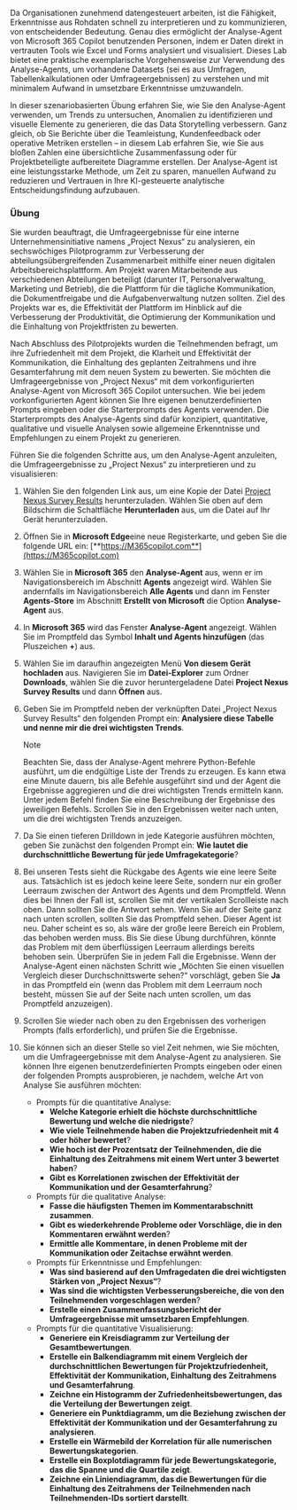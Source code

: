 Da Organisationen zunehmend datengesteuert arbeiten, ist die Fähigkeit, Erkenntnisse aus Rohdaten schnell zu interpretieren und zu kommunizieren, von entscheidender Bedeutung. Genau dies ermöglicht der Analyse-Agent von Microsoft 365 Copilot benutzenden Personen, indem er Daten direkt in vertrauten Tools wie Excel und Forms analysiert und visualisiert. Dieses Lab bietet eine praktische exemplarische Vorgehensweise zur Verwendung des Analyse-Agents, um vorhandene Datasets (sei es aus Umfragen, Tabellenkalkulationen oder Umfrageergebnissen) zu verstehen und mit minimalem Aufwand in umsetzbare Erkenntnisse umzuwandeln.

In dieser szenariobasierten Übung erfahren Sie, wie Sie den Analyse-Agent verwenden, um Trends zu untersuchen, Anomalien zu identifizieren und visuelle Elemente zu generieren, die das Data Storytelling verbessern. Ganz gleich, ob Sie Berichte über die Teamleistung, Kundenfeedback oder operative Metriken erstellen – in diesem Lab erfahren Sie, wie Sie aus bloßen Zahlen eine übersichtliche Zusammenfassung oder für Projektbeteiligte aufbereitete Diagramme erstellen. Der Analyse-Agent ist eine leistungsstarke Methode, um Zeit zu sparen, manuellen Aufwand zu reduzieren und Vertrauen in Ihre KI-gesteuerte analytische Entscheidungsfindung aufzubauen.

### Übung

Sie wurden beauftragt, die Umfrageergebnisse für eine interne Unternehmensinitiative namens „Project Nexus“ zu analysieren, ein sechswöchiges Pilotprogramm zur Verbesserung der abteilungsübergreifenden Zusammenarbeit mithilfe einer neuen digitalen Arbeitsbereichsplattform. Am Projekt waren Mitarbeitende aus verschiedenen Abteilungen beteiligt (darunter IT, Personalverwaltung, Marketing und Betrieb), die die Plattform für die tägliche Kommunikation, die Dokumentfreigabe und die Aufgabenverwaltung nutzen sollten. Ziel des Projekts war es, die Effektivität der Plattform im Hinblick auf die Verbesserung der Produktivität, die Optimierung der Kommunikation und die Einhaltung von Projektfristen zu bewerten. 

Nach Abschluss des Pilotprojekts wurden die Teilnehmenden befragt, um ihre Zufriedenheit mit dem Projekt, die Klarheit und Effektivität der Kommunikation, die Einhaltung des geplanten Zeitrahmens und ihre Gesamterfahrung mit dem neuen System zu bewerten. Sie möchten die Umfrageergebnisse von „Project Nexus“ mit dem vorkonfigurierten Analyse-Agent von Microsoft 365 Copilot untersuchen. Wie bei jedem vorkonfigurierten Agent können Sie Ihre eigenen benutzerdefinierten Prompts eingeben oder die Starterprompts des Agents verwenden. Die Starterprompts des Analyse-Agents sind dafür konzipiert, quantitative, qualitative und visuelle Analysen sowie allgemeine Erkenntnisse und Empfehlungen zu einem Projekt zu generieren.

Führen Sie die folgenden Schritte aus, um den Analyse-Agent anzuleiten, die Umfrageergebnisse zu „Project Nexus“ zu interpretieren und zu visualisieren:

1. Wählen Sie den folgenden Link aus, um eine Kopie der Datei [Project Nexus Survey Results](https://github.com/MicrosoftLearning/MS-4004-Empower-workforce-copilot-use-cases/raw/refs/heads/master/ResourceFiles/Project_Nexus_survey_results.xlsx) herunterzuladen. Wählen Sie oben auf dem Bildschirm die Schaltfläche **Herunterladen** aus, um die Datei auf Ihr Gerät herunterzuladen.
1. Öffnen Sie in **Microsoft Edge**eine neue Registerkarte, und geben Sie die folgende URL ein: [**https://M365copilot.com**](https://M365copilot.com)
1. Wählen Sie in **Microsoft 365** den **Analyse-Agent** aus, wenn er im Navigationsbereich im Abschnitt **Agents** angezeigt wird. Wählen Sie andernfalls im Navigationsbereich **Alle Agents** und dann im Fenster **Agents-Store** im Abschnitt **Erstellt von Microsoft** die Option **Analyse-Agent** aus. 
1. In **Microsoft 365** wird das Fenster **Analyse-Agent** angezeigt. Wählen Sie im Promptfeld das Symbol **Inhalt und Agents hinzufügen** (das Pluszeichen **+**) aus. 
1. Wählen Sie im daraufhin angezeigten Menü **Von diesem Gerät hochladen** aus. Navigieren Sie im **Datei-Explorer** zum Ordner **Downloads**, wählen Sie die zuvor heruntergeladene Datei **Project Nexus Survey Results** und dann **Öffnen** aus. 
1. Geben Sie im Promptfeld neben der verknüpften Datei „Project Nexus Survey Results“ den folgenden Prompt ein: **Analysiere diese Tabelle und nenne mir die drei wichtigsten Trends**.

   > [!NOTE]
   > Beachten Sie, dass der Analyse-Agent mehrere Python-Befehle ausführt, um die endgültige Liste der Trends zu erzeugen. Es kann etwa eine Minute dauern, bis alle Befehle ausgeführt sind und der Agent die Ergebnisse aggregieren und die drei wichtigsten Trends ermitteln kann. Unter jedem Befehl finden Sie eine Beschreibung der Ergebnisse des jeweiligen Befehls. Scrollen Sie in den Ergebnissen weiter nach unten, um die drei wichtigsten Trends anzuzeigen.
1. Da Sie einen tieferen Drilldown in jede Kategorie ausführen möchten, geben Sie zunächst den folgenden Prompt ein: **Wie lautet die durchschnittliche Bewertung für jede Umfragekategorie**?
1. Bei unseren Tests sieht die Rückgabe des Agents wie eine leere Seite aus. Tatsächlich ist es jedoch keine leere Seite, sondern nur ein großer Leerraum zwischen der Antwort des Agents und dem Promptfeld. Wenn dies bei Ihnen der Fall ist, scrollen Sie mit der vertikalen Scrollleiste nach oben. Dann sollten Sie die Antwort sehen. Wenn Sie auf der Seite ganz nach unten scrollen, sollten Sie das Promptfeld sehen. Dieser Agent ist neu. Daher scheint es so, als wäre der große leere Bereich ein Problem, das behoben werden muss. Bis Sie diese Übung durchführen, könnte das Problem mit dem überflüssigen Leerraum allerdings bereits behoben sein. Überprüfen Sie in jedem Fall die Ergebnisse. Wenn der Analyse-Agent einen nächsten Schritt wie „Möchten Sie einen visuellen Vergleich dieser Durchschnittswerte sehen?“ vorschlägt, geben Sie **Ja** in das Promptfeld ein (wenn das Problem mit dem Leerraum noch besteht, müssen Sie auf der Seite nach unten scrollen, um das Promptfeld anzuzeigen).
1. Scrollen Sie wieder nach oben zu den Ergebnissen des vorherigen Prompts (falls erforderlich), und prüfen Sie die Ergebnisse.
1. Sie können sich an dieser Stelle so viel Zeit nehmen, wie Sie möchten, um die Umfrageergebnisse mit dem Analyse-Agent zu analysieren. Sie können Ihre eigenen benutzerdefinierten Prompts eingeben oder einen der folgenden Prompts ausprobieren, je nachdem, welche Art von Analyse Sie ausführen möchten:
   - Prompts für die quantitative Analyse:
      - **Welche Kategorie erhielt die höchste durchschnittliche Bewertung und welche die niedrigste**?
      - **Wie viele Teilnehmende haben die Projektzufriedenheit mit 4 oder höher bewertet**?
      - **Wie hoch ist der Prozentsatz der Teilnehmenden, die die Einhaltung des Zeitrahmens mit einem Wert unter 3 bewertet haben**?
      - **Gibt es Korrelationen zwischen der Effektivität der Kommunikation und der Gesamterfahrung**?
   - Prompts für die qualitative Analyse:
      - **Fasse die häufigsten Themen im Kommentarabschnitt zusammen**.
      - **Gibt es wiederkehrende Probleme oder Vorschläge, die in den Kommentaren erwähnt werden**?
      - **Ermittle alle Kommentare, in denen Probleme mit der Kommunikation oder Zeitachse erwähnt werden**.
   - Prompts für Erkenntnisse und Empfehlungen:
      - **Was sind basierend auf den Umfragedaten die drei wichtigsten Stärken von „Project Nexus“**?
      - **Was sind die wichtigsten Verbesserungsbereiche, die von den Teilnehmenden vorgeschlagen werden**?
      - **Erstelle einen Zusammenfassungsbericht der Umfrageergebnisse mit umsetzbaren Empfehlungen**.
   - Prompts für die quantitative Visualisierung:
      - **Generiere ein Kreisdiagramm zur Verteilung der Gesamtbewertungen**.
      - **Erstelle ein Balkendiagramm mit einem Vergleich der durchschnittlichen Bewertungen für Projektzufriedenheit, Effektivität der Kommunikation, Einhaltung des Zeitrahmens und Gesamterfahrung**.
      - **Zeichne ein Histogramm der Zufriedenheitsbewertungen, das die Verteilung der Bewertungen zeigt**.
      - **Generiere ein Punktdiagramm, um die Beziehung zwischen der Effektivität der Kommunikation und der Gesamterfahrung zu analysieren**.
      - **Erstelle ein Wärmebild der Korrelation für alle numerischen Bewertungskategorien**.
      - **Erstelle ein Boxplotdiagramm für jede Bewertungskategorie, das die Spanne und die Quartile zeigt**.
      - **Zeichne ein Liniendiagramm, das die Bewertungen für die Einhaltung des Zeitrahmens der Teilnehmenden nach Teilnehmenden-IDs sortiert darstellt**.

